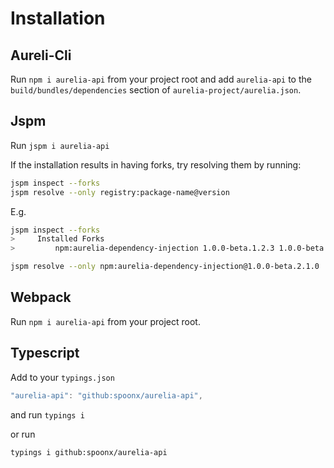 # Installation

## Aureli-Cli

Run `npm i aurelia-api` from your project root and add `aurelia-api` to the `build/bundles/dependencies` section of `aurelia-project/aurelia.json`.

## Jspm

Run `jspm i aurelia-api`

If the installation results in having forks, try resolving them by running:

```sh
jspm inspect --forks
jspm resolve --only registry:package-name@version
```

E.g.

```sh
jspm inspect --forks
>     Installed Forks
>         npm:aurelia-dependency-injection 1.0.0-beta.1.2.3 1.0.0-beta.2.1.0

jspm resolve --only npm:aurelia-dependency-injection@1.0.0-beta.2.1.0
```

## Webpack

Run `npm i aurelia-api` from your project root.

## Typescript

Add to your `typings.json`

```js
"aurelia-api": "github:spoonx/aurelia-api",
```

and run `typings i`

or run

```sh
typings i github:spoonx/aurelia-api
```
